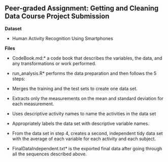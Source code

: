 ## Peer-graded Assignment: Getting and Cleaning Data Course Project Submission

**Dataset**
* Human Activity Recognition Using Smartphones

**Files**
* CodeBook.md:* a code book that describes the variables, the data, and any transformations or work performed. 

* run_analysis.R* performs the data preparation and then follows the 5 steps:

*  Merges the training and the test sets to create one data set.
*  Extracts only the measurements on the mean and standard deviation for each measurement.
*  Uses descriptive activity names to name the activities in the data set
*  Appropriately labels the data set with descriptive variable names.
*  From the data set in step 4, creates a second, independent tidy data set with the average of each variable for each activity and each subject.

* FinalDataIndependent.txt* is the exported final data after going through all the sequences described above.
